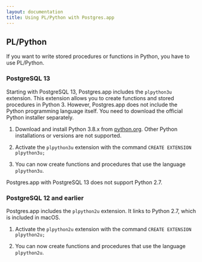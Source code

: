 ```yaml
---
layout: documentation
title: Using PL/Python with Postgres.app
---
```


## PL/Python

If you want to write stored procedures or functions in Python, you have to use PL/Python.

### PostgreSQL 13

Starting with PostgreSQL 13, Postgres.app includes the `plpython3u` extension.
This extension allows you to create functions and stored procedures in Python 3.
However, Postgres.app does not include the Python programming language itself.
You need to download the official Python installer separately.

1. Download and install Python 3.8.x from [python.org](https://www.python.org). 
   Other Python installations or versions are not supported.

2. Activate the `plpython3u` extension with the command `CREATE EXTENSION plpython3u;`

3. You can now create functions and procedures that use the language `plpython3u`.

Postgres.app with PostgreSQL 13 does not support Python 2.7.

### PostgreSQL 12 and earlier

Postgres.app includes the `plpython2u` extension.
It links to Python 2.7, which is included in macOS.

1. Activate the `plpython2u` extension with the command `CREATE EXTENSION plpython2u;`

2. You can now create functions and procedures that use the language `plpython2u`.

